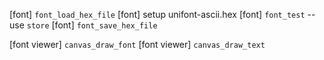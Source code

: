[font] `font_load_hex_file`
[font] setup unifont-ascii.hex
[font] `font_test` -- use `store`
[font] `font_save_hex_file`

[font viewer] `canvas_draw_font`
[font viewer] `canvas_draw_text`
